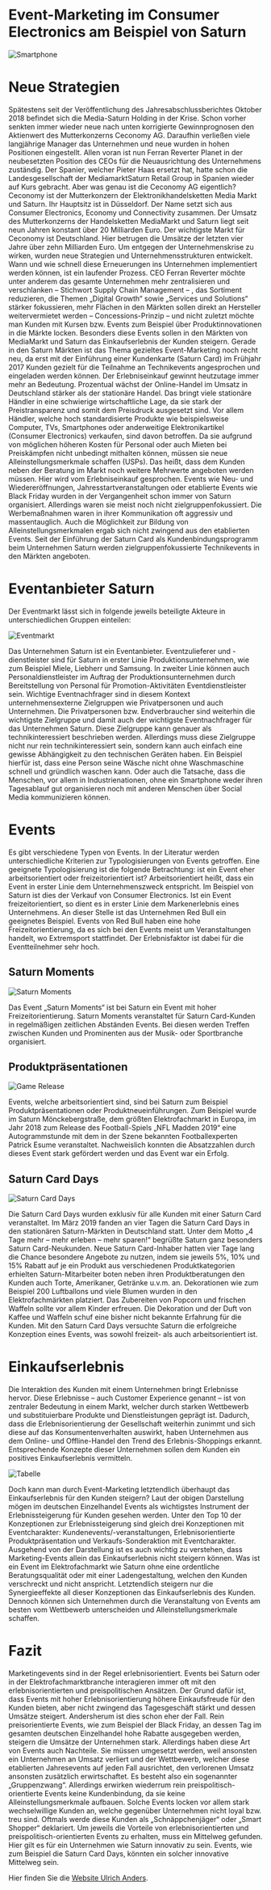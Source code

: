 # Event-Marketing im Consumer Electronics am Beispiel von Saturn

![Smartphone](01.jpg)

# Neue Strategien

Spätestens seit der Veröffentlichung des Jahresabschlussberichtes Oktober 2018 befindet sich die Media-Saturn Holding in der Krise. Schon vorher senkten immer wieder neue nach unten korrigierte Gewinnprognosen den Aktienwert des Mutterkonzerns Ceconomy AG. Daraufhin verließen viele langjährige Manager das Unternehmen und neue wurden in hohen Positionen eingestellt. Allen voran ist nun Ferran Reverter Planet in der neubesetzten Position des CEOs für die Neuausrichtung des Unternehmens zuständig. Der Spanier, welcher Pieter Haas ersetzt hat, hatte schon die Landesgesellschaft der MediamarktSaturn Retail Group in Spanien wieder auf Kurs gebracht.
Aber was genau ist die Ceconomy AG eigentlich? Ceconomy ist der Mutterkonzern der Elektronikhandelsketten Media Markt und Saturn. Ihr Hauptsitz ist in Düsseldorf. Der Name setzt sich aus Consumer Electronics, Economy und Connectivity zusammen. Der Umsatz des Mutterkonzerns der Handelsketten MediaMarkt und Saturn liegt seit neun Jahren konstant über 20 Milliarden Euro. Der wichtigste Markt für Ceconomy ist Deutschland. Hier betrugen die Umsätze der letzten vier Jahre über zehn Milliarden Euro.
Um entgegen der Unternehmenskrise zu wirken, wurden neue Strategien und Unternehmensstrukturen entwickelt. Wann und wie schnell diese Erneuerungen ins Unternehmen implementiert werden können, ist ein laufender Prozess. CEO Ferran Reverter möchte unter anderem das gesamte Unternehmen mehr zentralisieren und verschlanken – Stichwort Supply Chain Management – , das Sortiment reduzieren, die Themen „Digital Growth“ sowie „Services und Solutions“ stärker fokussieren, mehr Flächen in den Märkten sollen direkt an Hersteller weitervermietet werden – Concessions-Prinzip – und nicht zuletzt möchte man Kunden mit Kursen bzw. Events zum Beispiel über Produktinnovationen in die Märkte locken.
Besonders diese Events sollen in den Märkten von MediaMarkt und Saturn das Einkaufserlebnis der Kunden steigern. Gerade in den Saturn Märkten ist das Thema gezieltes Event-Marketing noch recht neu, da erst mit der Einführung einer Kundenkarte (Saturn Card) im Frühjahr 2017 Kunden gezielt für die Teilnahme an Technikevents angesprochen und eingeladen werden können.
Der Erlebniseinkauf gewinnt heutzutage immer mehr an Bedeutung. Prozentual wächst der Online-Handel im Umsatz in Deutschland stärker als der stationäre Handel. Das bringt viele stationäre Händler in eine schwierige wirtschaftliche Lage, da sie stark der Preistransparenz und somit dem Preisdruck ausgesetzt sind. Vor allem Händler, welche hoch standardisierte Produkte wie beispielsweise Computer, TVs, Smartphones oder anderweitige Elektronikartikel (Consumer Electronics) verkaufen, sind davon betroffen. Da sie aufgrund von möglichen höheren Kosten für Personal oder auch Mieten bei Preiskämpfen nicht unbedingt mithalten können, müssen sie neue Alleinstellungsmerkmale schaffen (USPs). Das heißt, dass dem Kunden neben der Beratung im Markt noch weitere Mehrwerte angeboten werden müssen. Hier wird vom Erlebniseinkauf gesprochen.
Events wie Neu- und Wiedereröffnungen, Jahresstartveranstaltungen oder etablierte Events wie Black Friday wurden in der Vergangenheit schon immer von Saturn organisiert. Allerdings waren sie meist noch nicht zielgruppenfokussiert. Die Werbemaßnahmen waren in ihrer Kommunikation oft aggressiv und massentauglich. Auch die Möglichkeit zur Bildung von Alleinstellungsmerkmalen ergab sich nicht zwingend aus den etablierten Events. Seit der Einführung der Saturn Card als Kundenbindungsprogramm beim Unternehmen Saturn werden zielgruppenfokussierte Technikevents in den Märkten angeboten.

# Eventanbieter Saturn

Der Eventmarkt lässt sich in folgende jeweils beteiligte Akteure in unterschiedlichen Gruppen einteilen:

![Eventmarkt](Eventmarkt.jpg)

Das Unternehmen Saturn ist ein Eventanbieter. Eventzulieferer und -dienstleister sind für Saturn in erster Linie Produktionsunternehmen, wie zum Beispiel Miele, Liebherr und Samsung. In zweiter Linie können auch Personaldienstleister im Auftrag der Produktionsunternehmen durch Bereitstellung von Personal für Promotion-Aktivitäten Eventdienstleister sein. Wichtige Eventnachfrager sind in diesem Kontext unternehmensexterne Zielgruppen wie Privatpersonen und auch Unternehmen. Die Privatpersonen bzw. Endverbraucher sind weiterhin die wichtigste Zielgruppe und damit auch der wichtigste Eventnachfrager für das Unternehmen Saturn. Diese Zielgruppe kann genauer als technikinteressiert beschrieben werden. Allerdings muss diese Zielgruppe nicht nur rein technikinteressiert sein, sondern kann auch einfach eine gewisse Abhängigkeit zu den technischen Geräten haben. Ein Beispiel hierfür ist, dass eine Person seine Wäsche nicht ohne Waschmaschine schnell und gründlich waschen kann. Oder auch die Tatsache, dass die Menschen, vor allem in Industrienationen, ohne ein Smartphone weder ihren Tagesablauf gut organisieren noch mit anderen Menschen über Social Media kommunizieren können.

# Events

Es gibt verschiedene Typen von Events. In der Literatur werden unterschiedliche Kriterien zur Typologisierungen von Events getroffen. Eine geeignete Typologisierung ist die folgende Betrachtung: ist ein Event eher arbeitsorientiert oder freizeitorientiert ist? Arbeitsorientiert heißt, dass ein Event in erster Linie dem Unternehmenszweck entspricht. Im Beispiel von Saturn ist dies der Verkauf von Consumer Electronics. Ist ein Event freizeitorientiert, so dient es in erster Linie dem Markenerlebnis eines Unternehmens. An dieser Stelle ist das Unternehmen Red Bull ein geeignetes Beispiel. Events von Red Bull haben eine hohe Freizeitorientierung, da es sich bei den Events meist um Veranstaltungen handelt, wo Extremsport stattfindet. Der Erlebnisfaktor ist dabei für die Eventteilnehmer sehr hoch.

## Saturn Moments

![Saturn Moments](02.jpg)

Das Event „Saturn Moments“ ist bei Saturn ein Event mit hoher Freizeitorientierung. Saturn Moments veranstaltet für Saturn Card-Kunden in regelmäßigen zeitlichen Abständen Events. Bei diesen werden Treffen zwischen Kunden und Prominenten aus der Musik- oder Sportbranche organisiert.

## Produktpräsentationen

![Game Release](03.jpg)

Events, welche arbeitsorientiert sind, sind bei Saturn zum Beispiel Produktpräsentationen oder Produktneueinführungen. Zum Beispiel wurde im Saturn Mönckebergstraße, dem größten Elektrofachmarkt in Europa, im Jahr 2018 zum Release des Football-Spiels „NFL Madden 2019“ eine Autogrammstunde mit dem in der Szene bekannten Footballexperten Patrick Esume veranstaltet. Nachweislich konnten die Absatzzahlen durch dieses Event stark gefördert werden und das Event war ein Erfolg.

## Saturn Card Days

![Saturn Card Days](04.jpg)

Die Saturn Card Days wurden exklusiv für alle Kunden mit einer Saturn Card veranstaltet. Im März 2019 fanden an vier Tagen die Saturn Card Days in den stationären Saturn-Märkten in Deutschland statt. Unter dem Motto „4 Tage mehr – mehr erleben – mehr sparen!“ begrüßte Saturn ganz besonders Saturn Card-Neukunden. Neue Saturn Card-Inhaber hatten vier Tage lang die Chance besondere Angebote zu nutzen, indem sie jeweils 5%, 10% und 15% Rabatt auf je ein Produkt aus verschiedenen Produktkategorien erhielten
Saturn-Mitarbeiter boten neben ihren Produktberatungen den Kunden auch Torte, Amerikaner, Getränke u.v.m. an. Dekorationen wie zum Beispiel 200 Luftballons und viele Blumen wurden in den Elektrofachmärkten platziert. Das Zubereiten von Popcorn und frischen Waffeln sollte vor allem Kinder erfreuen. Die Dekoration und der Duft von Kaffee und Waffeln schuf eine bisher nicht bekannte Erfahrung für die Kunden.
Mit den Saturn Card Days versuchte Saturn die erfolgreiche Konzeption eines Events, was sowohl freizeit- als auch arbeitsorientiert ist.

# Einkaufserlebnis

Die Interaktion des Kunden mit einem Unternehmen bringt Erlebnisse hervor. Diese Erlebnisse – auch Customer Experience genannt – ist von zentraler Bedeutung in einem Markt, welcher durch starken Wettbewerb und substituierbare Produkte und Dienstleistungen geprägt ist. Dadurch, dass die Erlebnisorientierung der Gesellschaft weiterhin zunimmt und sich diese auf das Konsumentenverhalten auswirkt, haben Unternehmen aus dem Online- und Offline-Handel den Trend des Erlebnis-Shoppings erkannt. Entsprechende Konzepte dieser Unternehmen sollen dem Kunden ein positives Einkaufserlebnis vermitteln.

![Tabelle](05.jpg)

Doch kann man durch Event-Marketing letztendlich überhaupt das Einkaufserlebnis für den Kunden steigern? Laut der obigen Darstellung mögen im deutschen Einzelhandel Events als wichtigstes Instrument der Erlebnissteigerung für Kunden gesehen werden. Unter den Top 10 der Konzeptionen zur Erlebnissteigerung sind gleich drei Konzeptionen mit Eventcharakter: Kundenevents/-veranstaltungen, Erlebnisorientierte Produktpräsentation und Verkaufs-Sonderaktion mit Eventcharakter. Ausgehend von der Darstellung ist es auch wichtig zu verstehen, dass Marketing-Events allein das Einkaufserlebnis nicht steigern können. Was ist ein Event im Elektrofachmarkt wie Saturn ohne eine ordentliche Beratungsqualität oder mit einer Ladengestaltung, welchen den Kunden verschreckt und nicht anspricht. Letztendlich steigern nur die Synergieeffekte all dieser Konzeptionen das Einkaufserlebnis des Kunden. Dennoch können sich Unternehmen durch die Veranstaltung von Events am besten vom Wettbewerb unterscheiden und Alleinstellungsmerkmale schaffen.

# Fazit

Marketingevents sind in der Regel erlebnisorientiert. Events bei Saturn oder in der Elektrofachmarktbranche interagieren immer oft mit den erlebnisorientierten und preispolitischen Ansätzen. Der Grund dafür ist, dass Events mit hoher Erlebnisorientierung höhere Einkaufsfreude für den Kunden bieten, aber nicht zwingend das Tagesgeschäft stärkt und dessen Umsätze steigert. Andersherum ist dies schon eher der Fall. Rein preisorientierte Events, wie zum Beispiel der Black Friday, an dessen Tag im gesamten deutschen Einzelhandel hohe Rabatte ausgegeben werden, steigern die Umsätze der Unternehmen stark. Allerdings haben diese Art von Events auch Nachteile. Sie müssen umgesetzt werden, weil ansonsten ein Unternehmen an Umsatz verliert und der Wettbewerb, welcher diese etablierten Jahresevents auf jeden Fall ausrichtet, den verlorenen Umsatz ansonsten zusätzlich erwirtschaftet. Es besteht also ein sogenannter „Gruppenzwang“. Allerdings erwirken wiederrum rein preispolitisch-orientierte Events keine Kundenbindung, da sie keine Alleinstellungsmerkmale aufbauen. Solche Events locken vor allem stark wechselwillige Kunden an, welche gegenüber Unternehmen nicht loyal bzw. treu sind. Oftmals werde diese Kunden als „Schnäppchenjäger“ oder „Smart Shopper“ deklariert.
Um jeweils die Vorteile von erlebnisorientierten und preispolitisch-orientierten Events zu erhalten, muss ein Mittelweg gefunden. Hier gilt es für ein Unternehmen wie Saturn innovativ zu sein. Events, wie zum Beispiel die Saturn Card Days, könnten ein solcher innovative Mittelweg sein.

Hier finden Sie die [Website Ulrich Anders](https://ulrich-anders.eu/).
